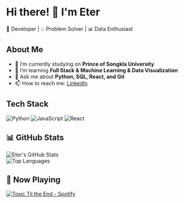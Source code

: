 # Hi there! 👋 I'm Eter  
🚀 Developer | 💡 Problem Solver | 📊 Data Enthusiast  

## About Me
- 🔭 I’m currently studying on **Prince of Songkla University**  
- 🌱 I’m learning **Full Stack & Machine Learning & Data Visualization**  
- 💬 Ask me about **Python, SQL, React, and Git**  
- 📫 How to reach me: [LinkedIn](https://www.linkedin.com/in/yourprofile/)  

## Tech Stack
![Python](https://img.shields.io/badge/Python-3776AB?style=for-the-badge&logo=python&logoColor=white) 
![JavaScript](https://img.shields.io/badge/JavaScript-F7DF1E?style=for-the-badge&logo=javascript&logoColor=black) 
![React](https://img.shields.io/badge/React-61DAFB?style=for-the-badge&logo=react&logoColor=black) 

## 📊 GitHub Stats
![Eter's GitHub Stats](https://github-readme-stats.vercel.app/api?username=Eter&show_icons=true&theme=radical)  
![Top Languages](https://github-readme-stats.vercel.app/api/top-langs/?username=Eter&layout=compact&theme=radical)

## 🎵 Now Playing  
[![Toxic Til the End - Spotify](https://spotify-github-profile.vercel.app/api/view?uid=your-spotify-username&redirect=true)](https://open.spotify.com/track/YOUR_TRACK_ID)

